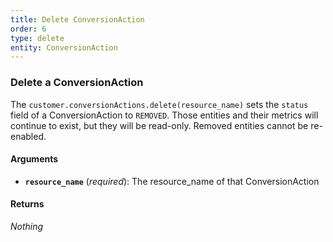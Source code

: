 ```yaml
---
title: Delete ConversionAction
order: 6
type: delete
entity: ConversionAction
---
```


### Delete a ConversionAction

The `customer.conversionActions.delete(resource_name)` sets the `status` field of a ConversionAction to `REMOVED`. Those entities and their metrics will continue to exist, but they will be read-only. Removed entities cannot be re-enabled.

#### Arguments

- **`resource_name`** (_required_): The resource_name of that ConversionAction

#### Returns

_Nothing_
